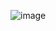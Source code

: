 ![image](https://user-images.githubusercontent.com/120109320/206903489-48cdef74-5d3a-4707-938f-5992072b3de3.png)
